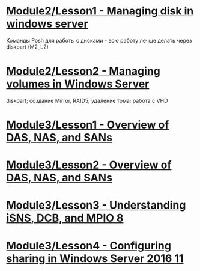 # [Module2/Lesson1 - Managing disk in windows server](Lessons/MOD2_L1.MD)
 Команды Posh для работы с дисками - всю работу лечше делать через diskpart (M2_L2)
# [Module2/Lesson2 - Managing volumes in Windows Server](Lessons/MOD2_L2.MD)
 diskpart; создание Mirror, RAID5; удаление тома; работа с VHD
# [Module3/Lesson1 - Overview of DAS, NAS, and SANs](Lessons/MOD3_L1.MD)
# [Module3/Lesson2 - Overview of DAS, NAS, and SANs](Lessons/MOD3_L2.MD)
# [Module3/Lesson3 - Understanding iSNS, DCB, and MPIO 8](Lessons/MOD3_L3.MD) 
# [Module3/Lesson4 - Configuring sharing in Windows Server 2016 11 ](Lessons/MOD3_L4.MD)
